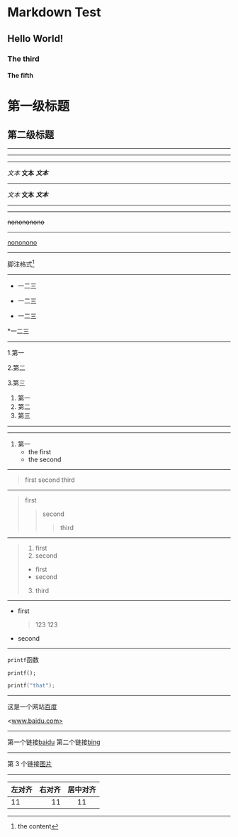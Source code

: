 <!--markdown基本语法-->

<!--第一级标题-->

# Markdown Test

<!--第二级标题-->

## Hello World!

<!--第三级标题-->

### The third

<!--第四级标题-->

#### The fifth

<!--同样可用“=”表示第一级标题，用“-”表示第二级标题-->

第一级标题
===========

第二级标题
-----------

*********

*********

*********

<!--文本的变动的两种方式“*”和“-”-->

*文本*
**文本**
***文本***

******

_文本_
__文本__
___文本___

<!--分割符的两种形式-->

-----------

***********

<!--删除线-->

~~nonononono~~

***********

<!--下划线-->

<u>nononono</u>

***********

<!--脚注-->

脚注格式[^脚注]

[^脚注]:the content

***********

<!--列表-->

* 一二三
+ 一二三
- 一二三

*一二三

*****

1.第一

2.第二

3.第三

1. 第一
2. 第二
3. 第三

**********

<!--另一种注释方式-->

[//]: # (这是一段被注释的文字)

**********

<!--列表嵌套-->

1. 第一
   - the first
   - the second

**********

<!--区块-->

> first
> second
> third

***********

<!--嵌套区块-->

> first
> 
> > second
> > 
> > > third

*************

<!--区块列表-->

> 1. first
> 2. second
> + first
> + second
> 3. third

************

+ first 
  
  > 123
  > 123
- second

*********

<!--代码-->

`printf`函数

    printf();

```cpp
printf("that");
```

***********

<!--网址的两种方式-->

这是一个网站[百度](www.baidu.com)

<www.baidu.com>

************

<!--高级链接--><!--高级链接失效？-->

第一个链接[baidu][1]
第二个链接[bing][2]

[1]:www.baidu.com
[2]:www.bing.com



************

<!--图片-->

<!--
![alt 图片1](1.png)
-->

第 3 个链接[图片][3]

[3]:1.png

*************

<!--表格-->

| 左对齐 | 右对齐 | 居中对齐 |
|:--- | ---:|:----:|
| 11  | 11  | 11   |
